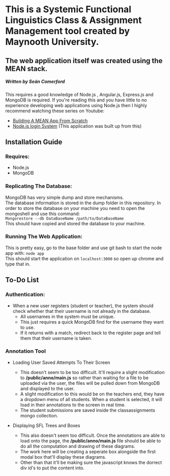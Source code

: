 # This is a Systemic Functional Linguistics Class & Assignment Management tool created by Maynooth University.
## The web application itself was created using the MEAN stack.
##### Written by Seán Comerford   
This requires a good knowledge of Node.js , Angular.js, Express.js and MongoDB is required.
If you're reading this and you have little to no experience developing web applications using Node.js then I highly recommend watching these series on Youtube:
* [Building A MEAN App From Scratch](https://www.youtube.com/watch?v=PFP0oXNNveg&feature=youtu.be)
* [Node.js login System](https://www.youtube.com/watch?v=Z1ktxiqyiLA&t=321s) (This application was built up from this)

## Installation Guide

### Requires:
* Node.js
* MongoDB

### Replicating The Database:

MongoDB has very simple dump and store mechanisms. <br>
The database information is stored in the dump folder in this repository. In order to store the database on your machine you need to open the mongoshell and use this command:<br>
`
Mongorestore --db DataBaseName /path/to/DataBaseName 
` 
<br>
This should have copied and stored the database to your machine.

### Running The Web Application:
This is pretty easy, go to the base folder and use git bash to start the node app with: `node app` <br>
This should start the application on `localhost:3000` so open up chrome and type that in.

## To-Do List

### Authentication:

* When a new user registers (student or teacher), the system should check whether that their username is not already in the database.
    * All usernames in the system must be unique.
    * This just requires a quick MongoDB find for the username they want to use.
    * If it returns with a match, redirect back to the register page and tell them that their username is taken.
    
### Annotation Tool 

* Loading User Saved Attempts To Their Screen
    * This doesn't seem to be too difficult. It'll require a slight modification to **/public/anno/main.js** so rather than waiting for a file to be uploaded via the user, the files will be pulled down from MongoDB and displayed to the user.
    * A slight modification to this would be on the teachers end, they have a dropdown menu of all students. When a student is selected, it will load in their annotations to the screen in real time.
    * The student submissions are saved inside the classassignments mongo collection.
    
* Displaying SFL Trees and Boxes 
    * This also doesn't seem too difficult. Once the annotations are able to load onto the page, the **/public/anno/main.js** file should be able to do all the computation and drawing of these diagrams.
    * The work here will be creating a seperate box alongside the first modal box that'll display these diagrams.
    * Other than that it'll be making sure the javascript knows the dorrect div id's to put the content into.